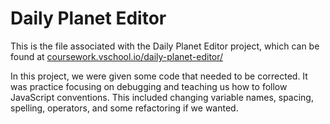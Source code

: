 # Daily Planet Editor

This is the file associated with the Daily Planet Editor project, which can be found at [coursework.vschool.io/daily-planet-editor/](http://coursework.vschool.io/daily-planet-editor/)

In this project, we were given some code that needed to be corrected. It was practice focusing on debugging and teaching us how to follow JavaScript conventions. This included changing variable names, spacing, spelling, operators, and some refactoring if we wanted.
